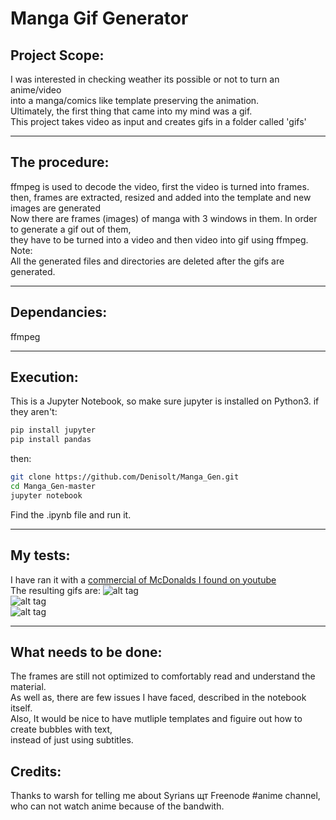# Manga Gif Generator
## Project Scope:
I was interested in checking weather its possible or not to turn an anime/video </br>
into a manga/comics like template preserving the animation. </br>
Ultimately, the first thing that came into my mind was a gif. </br>
This project takes video as input and creates gifs in a folder called 'gifs' </br>
___________
## The procedure:
ffmpeg is used to decode the video, first the video is turned into frames. </br>
then, frames are extracted, resized and added into the template and new images are generated </br>
Now there are frames (images) of manga with 3 windows in them. In order to generate a gif out of them, </br>
they have to be turned into a video and then video into gif using ffmpeg. 
Note:</br>
All the generated files and directories are deleted after the gifs are generated. 
___________
## Dependancies:
ffmpeg
____________
## Execution:
This is a Jupyter Notebook, so make sure jupyter is installed on Python3. 
if they aren't:
```bash
pip install jupyter
pip install pandas
```
then:
```bash
git clone https://github.com/Denisolt/Manga_Gen.git
cd Manga_Gen-master
jupyter notebook
```
Find the .ipynb file and run it. 
___________
## My tests:
I have ran it with a [commercial of McDonalds I found on youtube](https://www.youtube.com/watch?v=ZTrC86mmPaw) </br>
The resulting gifs are:
![alt tag](https://github.com/Denisolt/MangaGen/blob/master/gifs/manga_page1.gif) </br>
![alt tag](https://github.com/Denisolt/MangaGen/blob/master/gifs/manga_page2.gif) </br>
![alt tag](https://github.com/Denisolt/MangaGen/blob/master/gifs/manga_page3.gif) </br>

_____
## What needs to be done:
The frames are still not optimized to comfortably read and understand the material. </br>
As well as, there are few issues I have faced, described in the notebook itself. </br>
Also, It would be nice to have mutliple templates and figuire out how to create bubbles with text, </br>
instead of just using subtitles.
## Credits:
Thanks to warsh for telling me about Syrians щт Freenode #anime channel, who can not watch anime because of the bandwith. 
